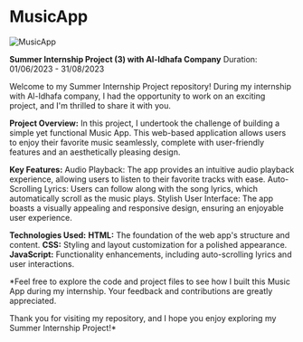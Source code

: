 # MusicApp
![MusicApp](https://github.com/Ayoub0Bn/MusicApp/assets/122807620/4555b6bc-ba99-46f5-8986-674f4722ad9e)


**Summer Internship Project (3) with Al-Idhafa Company**
Duration: 01/06/2023 - 31/08/2023

Welcome to my Summer Internship Project repository! During my internship with Al-Idhafa company, I had the opportunity to work on an exciting project, and I'm thrilled to share it with you.

**Project Overview:**
In this project, I undertook the challenge of building a simple yet functional Music App. This web-based application allows users to enjoy their favorite music seamlessly, complete with user-friendly features and an aesthetically pleasing design.

**Key Features:**
Audio Playback: The app provides an intuitive audio playback experience, allowing users to listen to their favorite tracks with ease.
Auto-Scrolling Lyrics: Users can follow along with the song lyrics, which automatically scroll as the music plays.
Stylish User Interface: The app boasts a visually appealing and responsive design, ensuring an enjoyable user experience.

**Technologies Used:**
**HTML:** The foundation of the web app's structure and content.
**CSS:** Styling and layout customization for a polished appearance.
**JavaScript:** Functionality enhancements, including auto-scrolling lyrics and user interactions.

*Feel free to explore the code and project files to see how I built this Music App during my internship. Your feedback and contributions are greatly appreciated.

Thank you for visiting my repository, and I hope you enjoy exploring my Summer Internship Project!*





